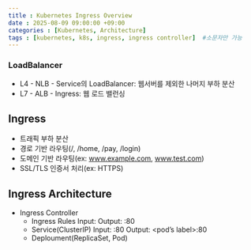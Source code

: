 ```yaml
---
title : Kubernetes Ingress Overview
date : 2025-08-09 09:00:00 +09:00
categories : [Kubernetes, Architecture]
tags : [kubernetes, k8s, ingress, ingress controller]  #소문자만 가능
---
```


### LoadBalancer

- L4 - NLB - Service의 LoadBalancer: 웹서버를 제외한 나머지 부하 분산
- L7 - ALB - Ingress: 웹 로드 밸런싱

## Ingress

- 트래픽 부하 분산
- 경로 기반 라우팅(/, /home, /pay, /login)
- 도메인 기반 라우팅(ex: www.example.com, www.test.com)
- SSL/TLS 인증서 처리(ex: HTTPS)

## Ingress Architecture

- Ingress Controller
    - Ingress Rules
    Input: <ingress service>
    Output: <service name>:80
    - Service(ClusterIP)
    Input: <service name>:80
    Output: <pod’s label>:80
    - Deploument(ReplicaSet, Pod)